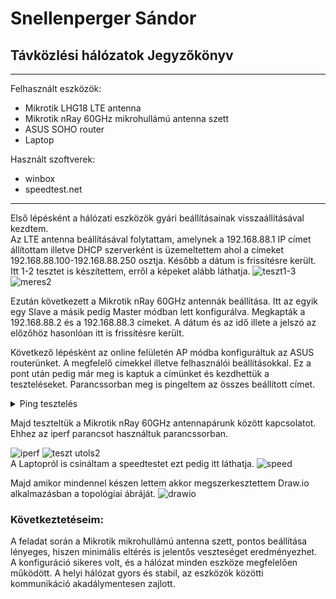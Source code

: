 # Snellenperger Sándor 
## Távközlési hálózatok Jegyzőkönyv
---
Felhasznált eszközök:
- Mikrotik LHG18 LTE antenna
- Mikrotik nRay 60GHz mikrohullámú antenna szett
- ASUS SOHO router
- Laptop

Használt szoftverek:
- winbox
- speedtest.net

---
Első lépésként a hálózati eszközök gyári beállításainak visszaállításával kezdtem.  
Az LTE antenna beállításával folytattam, amelynek a 192.168.88.1 IP címet állítottam illetve DHCP szerverként is üzemeltettem ahol a címeket 192.168.88.100-192.168.88.250 osztja. Később a dátum is frissítésre került.
Itt 1-2 tesztet is készítettem, erről a képeket alább láthatja.
![teszt1-3](https://github.com/user-attachments/assets/aa5d7660-2c61-4789-be04-b10fb78dc82d)
![meres2](https://github.com/user-attachments/assets/e134eda3-d649-4a13-ace9-250357166908)

Ezután következett a Mikrotik nRay 60GHz antennák beállítása.
Itt az egyik egy Slave a másik pedig Master módban lett konfigurálva. Megkapták a 192.168.88.2 és a 192.168.88.3 címeket. A dátum és az idő illete a jelszó az előzőhöz hasonlóan itt is frissítésre került.

Következő lépésként az online felületén AP módba konfiguráltuk az ASUS routerünket. A megfelelő címekkel illetve felhasználói beállításokkal.
Ez a pont után pedig már  meg is kaptuk a címünket és kezdhettük a teszteléseket. 
Parancssorban meg is pingeltem az összes beállított címet.

<details>
  <summary>Ping tesztelés</summary>
C:\Users\Admin>ping 192.168.88.1

Pinging 192.168.88.1 with 32 bytes of data:
Reply from 192.168.88.1: bytes=32 time<1ms TTL=64
Reply from 192.168.88.1: bytes=32 time<1ms TTL=64
Reply from 192.168.88.1: bytes=32 time<1ms TTL=64

Ping statistics for 192.168.88.1:
    Packets: Sent = 3, Received = 3, Lost = 0 (0% loss),
Approximate round trip times in milli-seconds:
    Minimum = 0ms, Maximum = 0ms, Average = 0ms
Control-C
^C
C:\Users\Admin>ping 192.168.88.2

Pinging 192.168.88.2 with 32 bytes of data:
Reply from 192.168.88.2: bytes=32 time<1ms TTL=64
Reply from 192.168.88.2: bytes=32 time<1ms TTL=64
Reply from 192.168.88.2: bytes=32 time<1ms TTL=64

Ping statistics for 192.168.88.2:
    Packets: Sent = 3, Received = 3, Lost = 0 (0% loss),
Approximate round trip times in milli-seconds:
    Minimum = 0ms, Maximum = 0ms, Average = 0ms
Control-C
^C
C:\Users\Admin>ping 192.168.88.3

Pinging 192.168.88.3 with 32 bytes of data:
Reply from 192.168.88.3: bytes=32 time=1ms TTL=64
Reply from 192.168.88.3: bytes=32 time=1ms TTL=64
Reply from 192.168.88.3: bytes=32 time=1ms TTL=64
Reply from 192.168.88.3: bytes=32 time=1ms TTL=64

Ping statistics for 192.168.88.3:
    Packets: Sent = 4, Received = 4, Lost = 0 (0% loss),
Approximate round trip times in milli-seconds:
    Minimum = 1ms, Maximum = 1ms, Average = 1ms

C:\Users\Admin>

C:\Users\Admin>ping 192.168.88.4

Pinging 192.168.88.4 with 32 bytes of data:
Reply from 192.168.88.4: bytes=32 time<1ms TTL=64
Reply from 192.168.88.4: bytes=32 time<1ms TTL=64
Reply from 192.168.88.4: bytes=32 time<1ms TTL=64
Reply from 192.168.88.4: bytes=32 time<1ms TTL=64

Ping statistics for 192.168.88.4:
    Packets: Sent = 4, Received = 4, Lost = 0 (0% loss),
Approximate round trip times in milli-seconds:
    Minimum = 0ms, Maximum = 0ms, Average = 0ms
</details>

Majd teszteltük a Mikrotik nRay 60GHz antennapárunk között kapcsolatot.
Ehhez az iperf parancsot használtuk parancssorban.

![iperf](https://github.com/user-attachments/assets/a3e4b82b-4e2b-4b5a-8c1a-595a9cf38628)
![teszt utols2](https://github.com/user-attachments/assets/9951816f-384a-4cab-8b73-1865da7e26fe)  
 A Laptopról is csináltam a speedtestet ezt pedig itt láthatja.
 ![speed](https://github.com/user-attachments/assets/7616060a-0c94-478e-a3be-7e247b1187e8)

 Majd amikor mindennel készen lettem akkor megszerkesztettem Draw.io alkalmazásban a topológiai ábráját.
 ![drawio](https://github.com/user-attachments/assets/2bdc2c88-f844-41f2-989c-7fff1da27aad)

### Következtetéseim:  
A feladat során a Mikrotik mikrohullámú antenna szett, pontos beállítása lényeges, hiszen minimális eltérés is jelentős veszteséget eredményezhet.  
A konfiguráció sikeres volt, és a hálózat minden eszköze megfelelően működött. A helyi hálózat gyors és stabil, az eszközök közötti kommunikáció akadálymentesen zajlott.  




  
  
  
  



  
